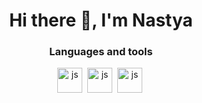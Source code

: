 
<div id="header" align="center">
  <h1>Hi there 👋, I'm Nastya</h1>

  <h3>Languages and tools</h3>
<img src="https://cdn.jsdelivr.net/gh/devicons/devicon@latest/icons/python/python-original.svg"
  title="js" width="40" height="40"/>&nbsp;
<img src="https://cdn.jsdelivr.net/gh/devicons/devicon@latest/icons/tortoisegit/tortoisegit-original.svg" title="js" width="40" height="40"/>&nbsp;
<img src="https://cdn.jsdelivr.net/gh/devicons/devicon@latest/icons/postgresql/postgresql-original.svg"  title="js" width="40" height="40"/>&nbsp;
          
          
          
          
          
<!--
**Katyzina/katyzina** is a ✨ _special_ ✨ repository because its `README.md` (this file) appears on your GitHub profile.



